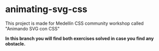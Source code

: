# animating-svg-css
This project is made for Medellín CSS community workshop called "Animando SVG con CSS"

**In this branch you will find both exercises solved in case you find any obstacle.**
